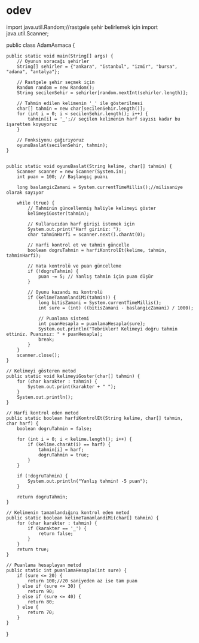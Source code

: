 # odev
import java.util.Random;//rastgele şehir belirlemek için
import java.util.Scanner;

public class AdamAsmaca {

    public static void main(String[] args) {
        // Oyunun soracağı şehirler
        String[] sehirler = {"ankara", "istanbul", "izmir", "bursa", "adana", "antalya"};

        // Rastgele şehir seçmek için
        Random random = new Random();
        String secilenSehir = sehirler[random.nextInt(sehirler.length)];

        // Tahmin edilen kelimenin '_' ile gösterilmesi
        char[] tahmin = new char[secilenSehir.length()];
        for (int i = 0; i < secilenSehir.length(); i++) {
            tahmin[i] = '_';// seçilen kelimenin harf sayısı kadar bu işaretten koyuyoruz
        }

        // Fonksiyonu çağırıyoruz
        oyunuBaslat(secilenSehir, tahmin);
    }

    
    public static void oyunuBaslat(String kelime, char[] tahmin) {
        Scanner scanner = new Scanner(System.in);
        int puan = 100; // Başlangıç puanı

        long baslangicZamani = System.currentTimeMillis();//milisaniye olarak sayıyor

        while (true) {
            // Tahminin güncellenmiş haliyle kelimeyi göster
            kelimeyiGoster(tahmin);

            // Kullanıcıdan harf girişi istemek için
            System.out.print("Harf giriniz: ");
            char tahminHarfi = scanner.next().charAt(0);

            // Harfi kontrol et ve tahmin güncelle
            boolean dogruTahmin = harfiKontrolEt(kelime, tahmin, tahminHarfi);

            // Hata kontrolü ve puan güncelleme
            if (!dogruTahmin) {
                puan -= 5; // Yanlış tahmin için puan düşür
            }

            // Oyunu kazandı mı kontrolü
            if (kelimeTamamlandiMi(tahmin)) {
                long bitisZamani = System.currentTimeMillis();
                int sure = (int) ((bitisZamani - baslangicZamani) / 1000);

                // Puanlama sistemi
                int puanHesapla = puanlamaHesapla(sure);
                System.out.println("Tebrikler! Kelimeyi doğru tahmin ettiniz. Puanınız: " + puanHesapla);
                break;
            }
        }
        scanner.close();
    }

    // Kelimeyi gösteren metod
    public static void kelimeyiGoster(char[] tahmin) {
        for (char karakter : tahmin) {
            System.out.print(karakter + " ");
        }
        System.out.println();
    }

    // Harfi kontrol eden metod
    public static boolean harfiKontrolEt(String kelime, char[] tahmin, char harf) {
        boolean dogruTahmin = false;

        for (int i = 0; i < kelime.length(); i++) {
            if (kelime.charAt(i) == harf) {
                tahmin[i] = harf;
                dogruTahmin = true;
            }
        }

        if (!dogruTahmin) {
            System.out.println("Yanlış tahmin! -5 puan");
        }

        return dogruTahmin;
    }

    // Kelimenin tamamlandığını kontrol eden metod
    public static boolean kelimeTamamlandiMi(char[] tahmin) {
        for (char karakter : tahmin) {
            if (karakter == '_') {
                return false;
            }
        }
        return true;
    }

    // Puanlama hesaplayan metod
    public static int puanlamaHesapla(int sure) {
        if (sure <= 20) {
            return 100;//20 saniyeden az ise tam puan
        } else if (sure <= 30) {
            return 90;
        } else if (sure <= 40) {
            return 80;
        } else {
            return 70;
        }
    }
}
